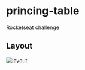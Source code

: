 # princing-table
Rocketseat challenge 

## Layout

![layout](https://user-images.githubusercontent.com/95758854/200198662-17affd1d-2e49-4519-939b-bc235448e4c4.png)
